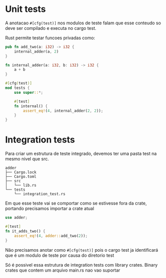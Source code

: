 # Unit tests

A anotacao `#[cfg(test)]` nos modulos de teste falam que esse conteudo so deve ser compilado e executa no cargo test.

Rust permite testar funcoes privadas como:

```rust
pub fn add_two(a: i32) -> i32 {
    internal_adder(a, 2)
}

fn internal_adder(a: i32, b: i32) -> i32 {
    a + b
}

#[cfg(test)]
mod tests {
    use super::*;

    #[test]
    fn internal() {
        assert_eq!(4, internal_adder(2, 2));
    }
}
```

# Integration tests

Para criar um estrutura de teste integrado, devemos ter uma pasta test na mesmo nivel que src.

```
adder
├── Cargo.lock
├── Cargo.toml
├── src
│   └── lib.rs
└── tests
    └── integration_test.rs

```

Em que esse teste vai se comportar como se estivesse fora da crate, portando precisamos importar a crate atual

```rust
use adder;

#[test]
fn it_adds_two() {
    assert_eq!(4, adder::add_two(2));
}
```

Não precisamos anotar como `#[cfg(test)]` pois o cargo test ja identificará que é um modulo de teste por causa do diretorio test

Só é possivel essa estrutura de integration tests com library crates. Binary crates que contem um arquivo main.rs nao vao suportar